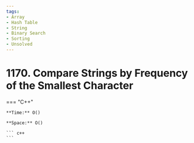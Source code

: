 ```yaml
---
tags:
- Array
- Hash Table
- String
- Binary Search
- Sorting
- Unsolved
---
```



# 1170. Compare Strings by Frequency of the Smallest Character

=== "C++"

    **Time:** O()

    **Space:** O()

    ``` c++
    ```